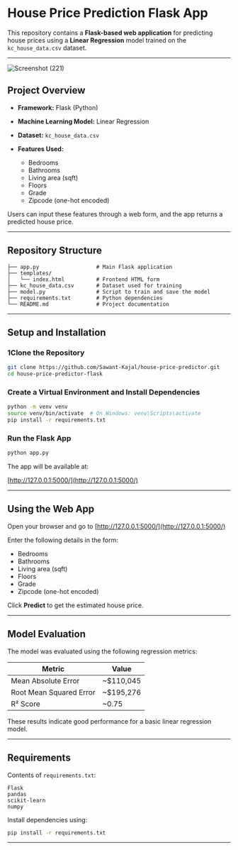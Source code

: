 # House Price Prediction Flask App

This repository contains a **Flask-based web application** for predicting house prices using a **Linear Regression** model trained on the `kc_house_data.csv` dataset.

---
![Screenshot (221)](https://github.com/user-attachments/assets/9cb5d2c4-cbcf-42e1-b705-75c895c212ca)

## Project Overview

* **Framework:** Flask (Python)
* **Machine Learning Model:** Linear Regression
* **Dataset:** `kc_house_data.csv`
* **Features Used:**

  * Bedrooms
  * Bathrooms
  * Living area (sqft)
  * Floors
  * Grade
  * Zipcode (one-hot encoded)

Users can input these features through a web form, and the app returns a predicted house price.

---

## Repository Structure

```
├── app.py                  # Main Flask application
├── templates/
│   └── index.html          # Frontend HTML form
├── kc_house_data.csv       # Dataset used for training
├── model.py                # Script to train and save the model
├── requirements.txt        # Python dependencies
└── README.md               # Project documentation
```

---

## Setup and Installation

### 1Clone the Repository

```bash
git clone https://github.com/Sawant-Kajal/house-price-predictor.git
cd house-price-predictor-flask
```

### Create a Virtual Environment and Install Dependencies

```bash
python -m venv venv
source venv/bin/activate  # On Windows: venv\Scripts\activate
pip install -r requirements.txt
```

### Run the Flask App

```bash
python app.py
```

The app will be available at:

[http://127.0.0.1:5000/](http://127.0.0.1:5000/)

---

## Using the Web App

Open your browser and go to [http://127.0.0.1:5000/](http://127.0.0.1:5000/)

Enter the following details in the form:

* Bedrooms
* Bathrooms
* Living area (sqft)
* Floors
* Grade
* Zipcode (one-hot encoded)

Click **Predict** to get the estimated house price.

---

## Model Evaluation

The model was evaluated using the following regression metrics:

| Metric                  | Value       |
| ----------------------- | ----------- |
| Mean Absolute Error     | \~\$110,045 |
| Root Mean Squared Error | \~\$195,276 |
| R² Score                | \~0.75      |

These results indicate good performance for a basic linear regression model.

---

## Requirements

Contents of `requirements.txt`:

```
Flask
pandas
scikit-learn
numpy
```

Install dependencies using:

```bash
pip install -r requirements.txt
```
---


